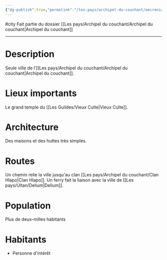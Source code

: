 ```yaml
---
{"dg-publish":true,"permalink":"/les-pays/archipel-du-couchant/aecrenia/"}
---
```


#city 
Fait partie du dossier [[Les pays/Archipel du couchant/Archipel du couchant\|Archipel du couchant]]

-------

# Description
Seule ville de l'[[Les pays/Archipel du couchant/Archipel du couchant\|Archipel du couchant]].
# Lieux importants
Le grand temple du [[Les Guildes/Vieux Culte\|Vieux Culte]].
# Architecture
Des maisons et des huttes très simples.
# Routes
Un chemin relie la ville jusqu'au clan [[Les pays/Archipel du couchant/Clan Hlapo\|Clan Hlapo]].
Un ferry fait la liaison avec la ville de [[Les pays/Ultan/Delium\|Delium]].
# Population
Plus de deux-milles habitants
# Habitants
- Personne d'intérêt